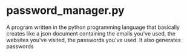 # password_manager.py

A program written in the python programming language that basically creates like a json document containing the emails you've used, the websites you've visited, the passwords you've used. It also generates passwords
